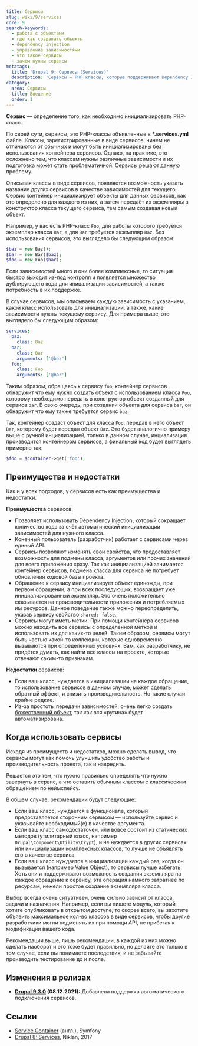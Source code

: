 ```yaml
---
title: Сервисы
slug: wiki/9/services
core: 9
search-keywords:
  - работа с объектами
  - где как создавать объекты
  - dependency injection
  - управление зависимостями
  - что такое сервисы
  - зачем нужны сервисы
metatags:
  title: 'Drupal 9: Сервисы (Services)'
  description: 'Сервисы — PHP классы, которые поддерживают Dependency Injection.'
category:
  area: Сервисы
  title: Введение
  order: 1
---
```


**Сервис** — определение того, как необходимо инициализировать PHP-класс.

По своей сути, сервисы, это PHP-классы объявленные в **\*.services.yml** файле. Классы, зарегистрированные в виде сервисов, ничем не отличаются от обычных и могут быть инициализированы без использования контейнера сервисов. Однако, на практике, это осложнено тем, что классам нужны различные зависимости и их подготовка может стать проблематичной. Сервисы решают данную проблему.

Описывая классы в виде сервисов, появляется возможность указать название других сервисов в качестве зависимостей для текущего. Сервис контейнер инициализирует объекты для данных сервисов, как это определено для каждого из них, а затем передаёт их экземпляры в конструктор класса текущего сервиса, тем самым создавая новый объект.

Например, у вас есть PHP-класс `Foo`, для работы которого требуется экземпляр класса `Bar`, а для `Bar` требуется экземпляр `Baz`. Без использования сервисов, это выглядело бы следующим образом:

```php
$baz = new Baz();
$bar = new Bar($baz);
$foo = new Foo($bar);
```

Если зависимостей много и они более комплексные, то ситуация быстро выходит из-под контроля и появляется множество дублирующего кода для иницализации зависимостей, а также потребность в их поддержке.

В случае сервисов, мы описываем каждую зависимость с указанием, какой класс использовать для инициализации, а также, какие зависимости нужны текущему сервису. Для примера выше, это выглядело бы следующим образом:

```yaml
services:
  baz:
    class: Baz
  bar:
    class: Bar
    arguments: ['@baz']
  foo:
    class: Foo
    arguments: ['@bar']
```

Таким образом, обращаясь к сервису `foo`, контейнер сервисов обнаружит что ему нужно создать объект с использованием класса `Foo`, которому необходимо передать в конструктор объект созданный для сервиса `bar`. В свою очередь, при создании объекта для сервиса `bar`, он обнаружит что ему также требуется сервис `baz`.

Так, контейнер создаст объект для класса `Foo`, передав в него объект `Bar`, которому будет передан объект `Baz`. Это будет аналогично примеру выше с ручной инциализацией, только в данном случае, инциализация производится контейнером сервисов, а финальный код будет выглядеть примерно так:

```php
$foo = $container->get('foo');
```

## Преимущества и недостатки

Как и у всех подходов, у сервисов есть как преимущества и недостатки.

**Преимущества** сервисов:

- Позволяет использовать Dependency Injection, который сокращает количество кода за счёт автоматический инициализации зависимостей для нужного класса.
- Конечный пользователь (разработчик) работает с сервисами через единый API.
- Сервисы позволяют изменять свои свойства, что предоставляет возможность для подмены класса, аргументов или прочих значений для всего приложения сразу. Так как инициализацией занимается контейнер сервисов, подмена класса для сервиса не потребует обновления кодовой базы проекта.
- Обращение к сервису инициализирует объект единожды, при первом обращении, а при всех последующих, возвращает уже инициализированный экземпляр. Это очень положительно сказывается на производительности приложения и потребляемых им ресурсов. Данное поведение также можно переопределить, указав сервису свойство `shared: false`.
- Сервисы могут иметь метки. При помощи контейнера сервисов можно находить все сервисы с определенной меткой и использовать их для каких-то целей. Таким образом, сервисы могут быть частью какой-то коллекции, которые одновременно вызываются при определенных условиях. Вам, как разработчику, не придётся думать, как найти все классы на проекте, которые отвечают каким-то признакам.

**Недостатки** сервисов:

- Если ваш класс, нуждается в инициализации на каждое обращение, то использование сервисов в данном случае, может сделать обратный эффект, и снизить производительность. Но такие случаи крайне редкие. 
- Из-за простоты передачи зависимостей, очень легко создать [божественный объект](https://ru.wikipedia.org/wiki/%D0%91%D0%BE%D0%B6%D0%B5%D1%81%D1%82%D0%B2%D0%B5%D0%BD%D0%BD%D1%8B%D0%B9_%D0%BE%D0%B1%D1%8A%D0%B5%D0%BA%D1%82), так как вся «рутина» будет автоматизирована.

## Когда использовать сервисы

Исходя из преимуществ и недостатков, можно сделать вывод, что сервисы могут как помочь улучшить удобство работы и производительность проекта, так и навредить.

Решается это тем, что нужно правильно определять что нужно завернуть в сервис, а что оставить обычным классом с классическим обращением по неймспейсу.

В общем случае, рекомендации будут следующие:

- Если ваш класс, нуждается в функционале, который предоставляется сторонним сервисом — используйте сервис и указывайте необходимый(е) в качестве аргумента.
- Если ваш класс самодостаточен, или вовсе состоит из статических методов (утилитарный класс, например `Drupal\Component\Utility\Crypt`), и не нуждается в других сервисах или инициализации комплексных классов, то лучше не объявлять его в качестве сервиса.
- Если ваш класс нуждается в инициализации каждый раз, когда он вызывается (например Value Object), то сервисы лучше избегать. Хоть они и поддерживают возможность создания экземпляра на каждое обращение к сервису, эта операция намного затратнее по ресурсам, нежели простое создание экземпляра класса.

Выбор всегда очень ситуативен, очень сильно зависит от класса, задачи и назначения. Например, если вы пишете модуль, который хотите опубликовать в открытом доступе, то скорее всего, вы захотите объявить максимальное кол-во классов в виде сервисов, чтобы другие разработчики могли подменять их при помощи API, не прибегая к модификации вашего кода.

Рекомендации выше, лишь рекомендации, в каждой из них можно сделать наоборот и это тоже будет правильно, но делайте это только в том случае, если вы понимаете последствия, и не забывайте производить тестирование до и после.

## Изменения в релизах

- **[Drupal 9.3.0](../../../releases/9/9.3.x/9.3.0/index.md) (08.12.2021):** Добавлена поддержка автоматического подключения сервисов.

## Ссылки

- [Service Container](https://symfony.com/doc/3.4/service_container.html) (англ.), Symfony
- [Drupal 8: Services](https://niklan.net/blog/150), Niklan, 2017

